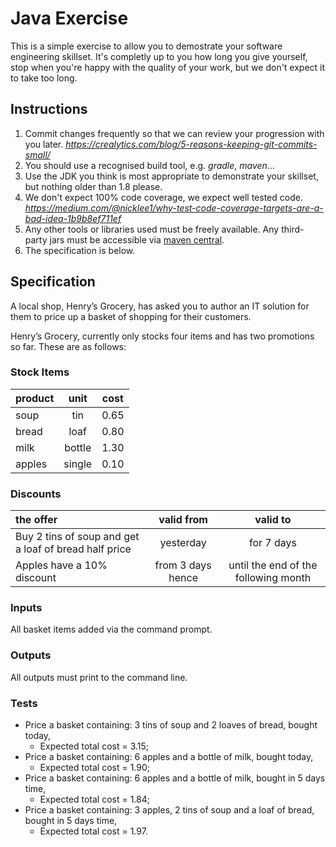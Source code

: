 # Java Exercise

This is a simple exercise to allow you to demostrate your software engineering skillset. It's completly up to you how long you give yourself, stop when you're happy with the quality of your work, but we don't expect it to take too long.

## Instructions
1. Commit changes frequently so that we can review your progression with you later.
   _https://crealytics.com/blog/5-reasons-keeping-git-commits-small/_
2. You should use a recognised build tool, e.g. _gradle_, _maven_...
3. Use the JDK you think is most appropriate to demonstrate your skillset, but nothing older than 1.8 please.
4. We don't expect 100% code coverage, we expect well tested code.
   _https://medium.com/@nicklee1/why-test-code-coverage-targets-are-a-bad-idea-1b9b8ef711ef_
5. Any other tools or libraries used must be freely available. Any third-party jars must be accessible via [maven central](https://mvnrepository.com/repos/central).
6. The specification is below.

## Specification

A local shop, Henry’s Grocery, has asked you to author an IT solution for them to price up a basket of shopping for their customers.

Henry’s Grocery, currently only stocks four items and has two promotions so far. These are as follows:

### Stock Items

|  **product** | **unit**   | **cost** |
| :---  | :---: | :---: |
|  soup    | tin    | 0.65 |
|  bread   | loaf   | 0.80 |
|  milk    | bottle | 1.30 |
|  apples  | single | 0.10 |

### Discounts

| **the offer**| **valid from** | **valid to** | 
| :---     | :---: | :---: |    
| Buy 2 tins of soup and get a loaf of bread half price | yesterday | for 7 days |
| Apples have a 10% discount | from 3 days hence | until the end of the following month |

### Inputs
All basket items added via the command prompt.

### Outputs
All outputs must print to the command line.

### Tests
- Price a basket containing: 3 tins of soup and 2 loaves of bread, bought today,
    - Expected total cost = 3.15;
- Price a basket containing: 6 apples and a bottle of milk, bought today,
    - Expected total cost = 1.90;
- Price a basket containing: 6 apples and a bottle of milk, bought in 5 days time,
    - Expected total cost = 1.84;
- Price a basket containing: 3 apples, 2 tins of soup and a loaf of bread, bought in 5 days time,
    - Expected total cost = 1.97.